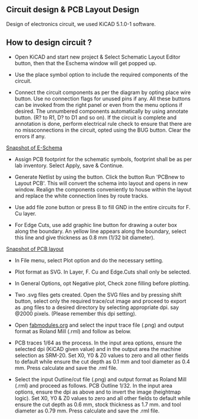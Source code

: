 ## Circuit design & PCB Layout Design
Design of electronics circuit, we used  KiCAD 5.1.0-1 software. 

## How to design circuit ?
- Open KiCAD and start new project &
Select Schematic Layout Editor button, then that the Eschema window will get popped up.

- Use the place symbol option to include the required components of the circuit.

- Connect the circuit components as per the diagram by opting place wire button.
Use no connection flags for unused pins if any. All these buttons can be invoked from the right panel or even from the menu options if desired. The unnumbered components automatically by using annotate button. (R? to R1, D? to D1 and so on).
If the circuit is complete and annotation is done, perform electrical rule check to ensure that there are no missconnections in the circuit, opted using the BUG button. Clear the errors if any.

[Snapshot of E-Schema](/img/eschema.jpg)

- Assign PCB footprint for the schematic symbols, footprint shall be as per lab inventory. Select Apply, save & Continue.

- Generate Netlist by using the button.
Click the button Run 'PCBnew to Layout PCB'. This will convert the schema into layout and opens in new window.
Realign the components conveniently to house within the layout and replace the white connection lines by route tracks.

- Use add file zone button or press B to fill GND in the entire circuits for F. Cu layer.
- For Edge Cuts, use add graphic line button for drawing a outer box along the boundary. An yellow line appears along the boundary, select this line and give thickness as 0.8 mm (1/32 bit diameter).

[Snapshot of PCB layout](img/pcblayout.jpg) 

- In File menu, select Plot option and do the necessary setting.

- Plot format as SVG. In Layer, F. Cu and Edge.Cuts shall only be selected.

- In General Options, opt Negative plot, Check zone filling before plotting.

- Two .svg files gets created. Open the SVG files and by pressing shift button, select only the required trace/cut image and proceed to export as .png files to a desired directory by selecting appropriate dpi. say @2000 pixels. (Please remember this dpi setting).

- Open [fabmodules.org](http://fabmodules.org/) and select the input trace file (.png) and output format as Roland Mill (.rml) and follow as below.

- PCB traces 1/64 as the process.
In the input area options, ensure the selected dpi (KiCAD given value) and in the output area the machine selection as SRM-20.
Set X0, Y0 & Z0 values to zero and all other fields to default while ensure the cut depth as 0.1 mm and tool diameter as 0.4 mm. Press calculate and save the .rml file.

- Select the input Outline/cut file (.png) and output format as Roland Mill (.rml) and proceed as follows. PCB Outline 1/32. In the input area options, ensure the dpi as above and to invert the image (heightmap logic). Set X0, Y0 & Z0 values to zero and all other fields to default while ensure the cut depth as 0.6 mm, stock thickness as 1.7 mm. and tool diameter as 0.79 mm. Press calculate and save the .rml file.